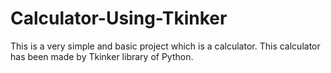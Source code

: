 # Calculator-Using-Tkinker
This is a very simple and basic project which is a calculator.
This calculator has been made by Tkinker library of Python. 